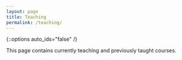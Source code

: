 ```yaml
---
layout: page
title: Teaching
permalink: /teaching/
---
```

{::options auto_ids="false" /}

This page contains currently teaching and previously taught courses.